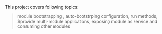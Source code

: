This project covers following topics:

> module bootstrapping , auto-bootstrping 
> configuration, run methods, $provide
> multi-module applications, 
> exposing module as service and consuming other modules
